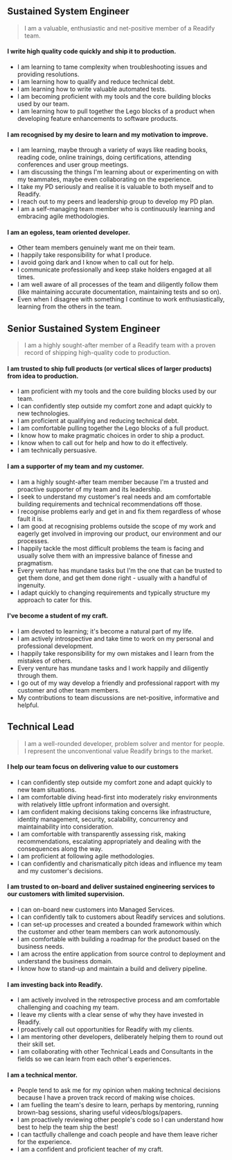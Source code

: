 ## Sustained System Engineer
> I am a valuable, enthusiastic and net-positive member of a Readify team.

#### I write high quality code quickly and ship it to production.
- I am learning to tame complexity when troubleshooting issues and providing resolutions.
- I am learning how to qualify and reduce technical debt.
- I am learning how to write valuable automated tests.
- I am becoming proficient with my tools and the core building blocks used by our team.
- I am learning how to pull together the Lego blocks of a product when developing feature enhancements to software products.

#### I am recognised by my desire to learn and my motivation to improve.
- I am learning, maybe through a variety of ways like reading books, reading code, online trainings, doing certifications, attending conferences and user group meetings.
- I am discussing the things I'm learning about or experimenting on with my teammates, maybe even collaborating on the experience.
- I take my PD seriously and realise it is valuable to both myself and to Readify.
- I reach out to my peers and leadership group to develop my PD plan.
- I am a self-managing team member who is continuously learning and embracing agile methodologies.

#### I am an egoless, team oriented developer.
- Other team members genuinely want me on their team.
- I happily take responsibility for what I produce.
- I avoid going dark and I know when to call out for help.
- I communicate professionally and keep stake holders engaged at all times.
- I am well aware of all processes of the team and diligently follow them (like maintaining accurate documentation, maintaining tests and so on). 
- Even when I disagree with something I continue to work enthusiastically, learning from the others in the team.
 


## Senior Sustained System Engineer
> I am a highly sought-after member of a Readify team with a proven record of shipping high-quality code to production.

#### I am trusted to ship full products (or vertical slices of larger products) from idea to production.
- I am proficient with my tools and the core building blocks used by our team.
- I can confidently step outside my comfort zone and adapt quickly to new technologies.
- I am proficient at qualifying and reducing technical debt.
- I am comfortable pulling together the Lego blocks of a full product.
- I know how to make pragmatic choices in order to ship a product.
- I know when to call out for help and how to do it effectively.
- I am technically persuasive.

#### I am a supporter of my team and my customer.
- I am a highly sought-after team member because I'm a trusted and proactive supporter of my team and its leadership.
- I seek to understand my customer's real needs and am comfortable building requirements and technical recommendations off those.
- I recognise problems early and get in and fix them regardless of whose fault it is.
- I am good at recognising problems outside the scope of my work and eagerly get involved in improving our product, our environment and our processes.
- I happily tackle the most difficult problems the team is facing and usually solve them with an impressive balance of finesse and pragmatism.
- Every venture has mundane tasks but I'm the one that can be trusted to get them done, and get them done right - usually with a handful of ingenuity.
- I adapt quickly to changing requirements and typically structure my approach to cater for this.

#### I've become a student of my craft.
- I am devoted to learning; it's become a natural part of my life.
- I am actively introspective and take time to work on my personal and professional development.
- I happily take responsibility for my own mistakes and I learn from the mistakes of others.
- Every venture has mundane tasks and I work happily and diligently through them.
- I go out of my way develop a friendly and professional rapport with my customer and other team members.
- My contributions to team discussions are net-positive, informative and helpful.



## Technical Lead
> I am a well-rounded developer, problem solver and mentor for people. I represent the unconventional value Readify brings to the market.

#### I help our team focus on delivering value to our customers
- I can confidently step outside my comfort zone and adapt quickly to new team situations.
- I am comfortable diving head-first into moderately risky environments with relatively little upfront information and oversight.
- I am confident making decisions taking concerns like infrastructure, identity management, security, scalability, concurrency and maintainability into consideration.
- I am comfortable with transparently assessing risk, making recommendations, escalating appropriately and dealing with the consequences along the way.
- I am proficient at following agile methodologies.
- I can confidently and charismatically pitch ideas and influence my team and my customer's decisions.

#### I am trusted to on-board and deliver sustained engineering services to our customers with limited supervision.
- I can on-board new customers into Managed Services.
- I can confidently talk to customers about Readify services and solutions.
- I can set-up processes and created a bounded framework within which the customer and other team members can work autonomously.
- I am comfortable with building a roadmap for the product based on the business needs.
- I am across the entire application from source control to deployment and understand the business domain.
- I know how to stand-up and maintain a build and delivery pipeline.

#### I am investing back into Readify.
- I am actively involved in the retrospective process and am comfortable challenging and coaching my team.
- I leave my clients with a clear sense of why they have invested in Readify.
- I proactively call out opportunities for Readify with my clients.
- I am mentoring other developers, deliberately helping them to round out their skill set.
- I am collaborating with other Technical Leads and Consultants in the fields so we can learn from each other's experiences.
 
#### I am a technical mentor.
- People tend to ask me for my opinion when making technical decisions because I have a proven track record of making wise choices.
- I am fuelling the team's desire to learn, perhaps by mentoring, running brown-bag sessions, sharing useful videos/blogs/papers.
- I am proactively reviewing other people's code so I can understand how best to help the team ship the best!
- I can tactfully challenge and coach people and have them leave richer for the experience.
- I am a confident and proficient teacher of my craft.
